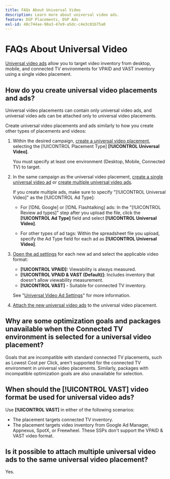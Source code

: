 ```yaml
---
title: FAQs About Universal Video
description: Learn more about universal video ads.
feature: DSP Placements, DSP Ads
exl-id: 48c744ae-90a3-47e9-a5dc-c4e3c01b75a0
---
```

# FAQs About Universal Video

[Universal video ads](/help/dsp/campaign-management/ads/ad-about.md#ad-types) allow you to target video inventory from desktop, mobile, and connected TV environments for VPAID and VAST inventory using a single video placement.

## How do you create universal video placements and ads?

Universal video placements can contain only universal video ads, and universal video ads can be attached only to universal video placements.

Create universal video placements and ads similarly to how you create other types of placements and videos:

1. Within the desired campaign, [create a universal video placement](/help/dsp/campaign-management/placements/placement-create.md), selecting the [!UICONTROL Placement Type] **[!UICONTROL Universal Video]**.

   You must specify at least one environment (Desktop, Mobile, Connected TV) to target.

1. In the same campaign as the universal video placement, [create a single universal video ad](/help/dsp/campaign-management/ads/ad-create.md) or [create multiple universal video ads](/help/dsp/campaign-management/ads/ad-create-multiple.md).

   If you create multiple ads, make sure to specify "[!UICONTROL Universal Video]" as the [!UICONTROL Ad Type]:
   
   * For [!DNL Google] or [!DNL Flashtalking] ads: In the "[!UICONTROL Review ad types]" step after you upload the file, click the **[!UICONTROL Ad Type]** field and select **[!UICONTROL Universal Video]**.
   
   * For other types of ad tags: Within the spreadsheet file you upload, specify the Ad Type field for each ad as **[!UICONTROL Universal Video]**.

1. [Open the ad settings](/help/dsp/campaign-management/ads/ad-edit.md) for each new ad and select the applicable video format:

   * **[!UICONTROL VPAID]:** Viewability is always measured.
   * **[!UICONTROL VPAID & VAST (Default)]:** Includes inventory that doesn't allow viewability measurement.
   * **[!UICONTROL VAST]** - Suitable for connected TV inventory.

   See "[Universal Video Ad Settings](/help/dsp/campaign-management/ads/ad-settings-universal-video.md)" for more information.

1. [Attach the new universal video ads](/help/dsp/campaign-management/ads/ad-attach-to-placement.md) to the universal video placement.

## Why are some optimization goals and packages unavailable when the Connected TV environment is selected for a universal video placement?

Goals that are incompatible with standard connected TV placements, such as Lowest Cost per Click, aren't supported for the connected TV environment in universal video placements. Similarly, packages with incompatible optimization goals are also unavailable for selection. 

## When should the **[!UICONTROL VAST]** video format be used for universal video ads? 

Use **[!UICONTROL VAST]** in either of the following scenarios:

* The placement targets connected TV inventory.
* The placement targets video inventory from Google Ad Manager, Appnexus, SpotX, or Freewheel. These SSPs don't support the VPAID & VAST video format.

## Is it possible to attach multiple universal video ads to the same universal video placement?

Yes.

